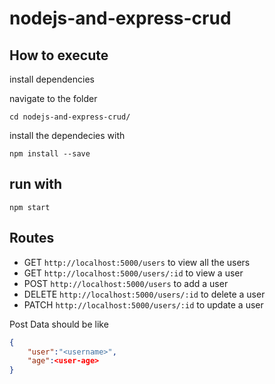 # nodejs-and-express-crud

## How to execute

install dependencies

navigate to the folder

```
cd nodejs-and-express-crud/
```

install the dependecies with
```
npm install --save
```

## run with

```
npm start
```

## Routes
- GET `http://localhost:5000/users` to view all the users
- GET `http://localhost:5000/users/:id` to view a user
- POST `http://localhost:5000/users` to add a user
- DELETE `http://localhost:5000/users/:id` to delete a user
- PATCH `http://localhost:5000/users/:id` to update a user

Post Data should be like 
```json
{
    "user":"<username>",
    "age":<user-age>
}
``` 